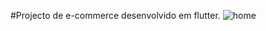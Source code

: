 #Projecto de e-commerce desenvolvido em flutter.
![home](https://user-images.githubusercontent.com/115956402/206387423-f93ec7d1-66e6-4c0b-b900-fc0d3d6b1854.png)
